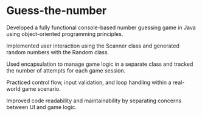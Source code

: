 # Guess-the-number
Developed a fully functional console-based number guessing game in Java using object-oriented programming principles.

Implemented user interaction using the Scanner class and generated random numbers with the Random class.

Used encapsulation to manage game logic in a separate class and tracked the number of attempts for each game session.

Practiced control flow, input validation, and loop handling within a real-world game scenario.

Improved code readability and maintainability by separating concerns between UI and game logic.

